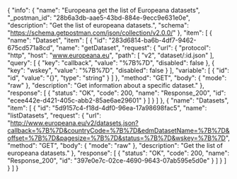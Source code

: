 {
  "info": {
    "name": "Europeana get the list of Europeana datasets",
    "_postman_id": "28b6a3db-aae5-43bd-884e-9ecc9e631e0e",
    "description": "Get the list of europeana datasets.",
    "schema": "https://schema.getpostman.com/json/collection/v2.0.0/"
  },
  "item": [
    {
      "name": "Dataset",
      "item": [
        {
          "id": "283d6814-ba6b-4df7-9462-675cd571a8cd",
          "name": "getDataset",
          "request": {
            "url": {
              "protocol": "http",
              "host": "www.europeana.eu",
              "path": [
                "v2",
                "dataset/:id.json"
              ],
              "query": [
                {
                  "key": "callback",
                  "value": "%7B%7D",
                  "disabled": false
                },
                {
                  "key": "wskey",
                  "value": "%7B%7D",
                  "disabled": false
                }
              ],
              "variable": [
                {
                  "id": "id",
                  "value": "{}",
                  "type": "string"
                }
              ]
            },
            "method": "GET",
            "body": {
              "mode": "raw"
            },
            "description": "Get information about a specific dataset."
          },
          "response": [
            {
              "status": "OK",
              "code": 200,
              "name": "Response_200",
              "id": "ecee442e-d421-405c-abb2-85ae6ae29601"
            }
          ]
        }
      ]
    },
    {
      "name": "Datasets",
      "item": [
        {
          "id": "5d9157c4-f18d-4df0-96ea-17a98698fac5",
          "name": "listDatasets",
          "request": {
            "url": "http://www.europeana.eu/v2/datasets.json?callback=%7B%7D&countryCode=%7B%7D&edmDatasetName=%7B%7D&offset=%7B%7D&pagesize=%7B%7D&status=%7B%7D&wskey=%7B%7D",
            "method": "GET",
            "body": {
              "mode": "raw"
            },
            "description": "Get the list of europeana datasets."
          },
          "response": [
            {
              "status": "OK",
              "code": 200,
              "name": "Response_200",
              "id": "397e0e7c-02ce-4690-9643-07ab595e5d0e"
            }
          ]
        }
      ]
    }
  ]
}